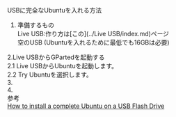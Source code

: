 USBに完全なUbuntuを入れる方法

1. 準備するもの  
Live USB:作り方は[この](../Live USB/index.md)ページ  
空のUSB (Ubuntuを入れるために最低でも16GBは必要)

2.Live USBからGPartedを起動する  
2.1 Live USBからUbuntuを起動します。  
2.2 Try Ubuntuを選択します。  
3.  
4.  
参考  
[How to install a complete Ubuntu on a USB Flash Drive](https://www.fosslinux.com/10212/how-to-install-a-complete-ubuntu-on-a-usb-flash-drive.htm)

